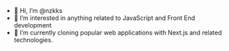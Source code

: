 - 👋 Hi, I’m @nzkks
- 👀 I’m interested in anything related to JavaScript and Front End development
- 🌱 I’m currently cloning popular web applications with Next.js and related technologies.

<!---
- 💞️ I’m looking to collaborate on ...
- 📫 How to reach me ...

nzkks/nzkks is a ✨ special ✨ repository because its `README.md` (this file) appears on your GitHub profile.
You can click the Preview link to take a look at your changes.
--->
